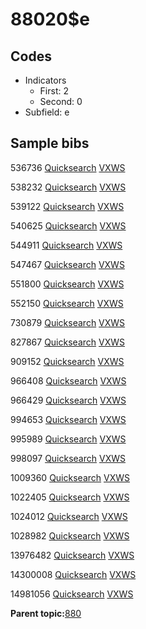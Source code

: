 # 88020$e

## Codes

-   Indicators
    -   First: 2
    -   Second: 0
-   Subfield: e

## Sample bibs

536736 [Quicksearch](https://search.library.yale.edu/catalog/536736) [VXWS](http://prodorbis.library.yale.edu:7014/vxws/GetHoldingsService?bibId=536736)

538232 [Quicksearch](https://search.library.yale.edu/catalog/538232) [VXWS](http://prodorbis.library.yale.edu:7014/vxws/GetHoldingsService?bibId=538232)

539122 [Quicksearch](https://search.library.yale.edu/catalog/539122) [VXWS](http://prodorbis.library.yale.edu:7014/vxws/GetHoldingsService?bibId=539122)

540625 [Quicksearch](https://search.library.yale.edu/catalog/540625) [VXWS](http://prodorbis.library.yale.edu:7014/vxws/GetHoldingsService?bibId=540625)

544911 [Quicksearch](https://search.library.yale.edu/catalog/544911) [VXWS](http://prodorbis.library.yale.edu:7014/vxws/GetHoldingsService?bibId=544911)

547467 [Quicksearch](https://search.library.yale.edu/catalog/547467) [VXWS](http://prodorbis.library.yale.edu:7014/vxws/GetHoldingsService?bibId=547467)

551800 [Quicksearch](https://search.library.yale.edu/catalog/551800) [VXWS](http://prodorbis.library.yale.edu:7014/vxws/GetHoldingsService?bibId=551800)

552150 [Quicksearch](https://search.library.yale.edu/catalog/552150) [VXWS](http://prodorbis.library.yale.edu:7014/vxws/GetHoldingsService?bibId=552150)

730879 [Quicksearch](https://search.library.yale.edu/catalog/730879) [VXWS](http://prodorbis.library.yale.edu:7014/vxws/GetHoldingsService?bibId=730879)

827867 [Quicksearch](https://search.library.yale.edu/catalog/827867) [VXWS](http://prodorbis.library.yale.edu:7014/vxws/GetHoldingsService?bibId=827867)

909152 [Quicksearch](https://search.library.yale.edu/catalog/909152) [VXWS](http://prodorbis.library.yale.edu:7014/vxws/GetHoldingsService?bibId=909152)

966408 [Quicksearch](https://search.library.yale.edu/catalog/966408) [VXWS](http://prodorbis.library.yale.edu:7014/vxws/GetHoldingsService?bibId=966408)

966429 [Quicksearch](https://search.library.yale.edu/catalog/966429) [VXWS](http://prodorbis.library.yale.edu:7014/vxws/GetHoldingsService?bibId=966429)

994653 [Quicksearch](https://search.library.yale.edu/catalog/994653) [VXWS](http://prodorbis.library.yale.edu:7014/vxws/GetHoldingsService?bibId=994653)

995989 [Quicksearch](https://search.library.yale.edu/catalog/995989) [VXWS](http://prodorbis.library.yale.edu:7014/vxws/GetHoldingsService?bibId=995989)

998097 [Quicksearch](https://search.library.yale.edu/catalog/998097) [VXWS](http://prodorbis.library.yale.edu:7014/vxws/GetHoldingsService?bibId=998097)

1009360 [Quicksearch](https://search.library.yale.edu/catalog/1009360) [VXWS](http://prodorbis.library.yale.edu:7014/vxws/GetHoldingsService?bibId=1009360)

1022405 [Quicksearch](https://search.library.yale.edu/catalog/1022405) [VXWS](http://prodorbis.library.yale.edu:7014/vxws/GetHoldingsService?bibId=1022405)

1024012 [Quicksearch](https://search.library.yale.edu/catalog/1024012) [VXWS](http://prodorbis.library.yale.edu:7014/vxws/GetHoldingsService?bibId=1024012)

1028982 [Quicksearch](https://search.library.yale.edu/catalog/1028982) [VXWS](http://prodorbis.library.yale.edu:7014/vxws/GetHoldingsService?bibId=1028982)

13976482 [Quicksearch](https://search.library.yale.edu/catalog/13976482) [VXWS](http://prodorbis.library.yale.edu:7014/vxws/GetHoldingsService?bibId=13976482)

14300008 [Quicksearch](https://search.library.yale.edu/catalog/14300008) [VXWS](http://prodorbis.library.yale.edu:7014/vxws/GetHoldingsService?bibId=14300008)

14981056 [Quicksearch](https://search.library.yale.edu/catalog/14981056) [VXWS](http://prodorbis.library.yale.edu:7014/vxws/GetHoldingsService?bibId=14981056)

**Parent topic:**[880](../../tags/880/880.md)

